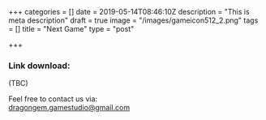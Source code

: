 +++
categories = []
date = 2019-05-14T08:46:10Z
description = "This is meta description"
draft = true
image = "/images/gameicon512_2.png"
tags = []
title = "Next Game"
type = "post"

+++
### Link download:

(TBC)

Feel free to contact us via:  
dragongem.gamestudio@gmail.com